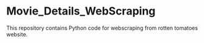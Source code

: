 # Movie_Details_WebScraping
This repository contains Python code for webscraping from rotten tomatoes website. 

